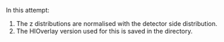 In this attempt:

1. The z distributions are normalised with the detector side distribution.
2. The HIOverlay version used for this is saved in the directory.